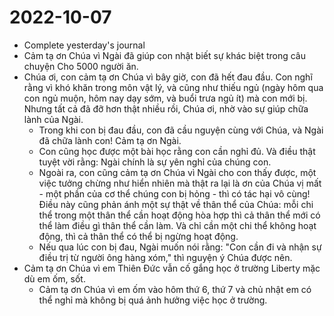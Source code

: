 # 2022-10-07
- Complete yesterday's journal
- Cảm tạ ơn Chúa vì Ngài đã giúp con nhật biết sự khác biệt trong câu chuyện Cho 5000 người ăn.
- Chúa ơi, con cảm tạ ơn Chúa vì bây giờ, con đã hết đau đầu. Con nghĩ rằng vì khó khăn trong môn vật lý, và cũng như thiếu ngủ (ngày hôm qua con ngủ muộn, hôm nay dạy sớm, và buổi trưa ngủ ít) mà con mới bị. Nhưng tất cả đã đỡ hơn thật nhiều rồi, Chúa ơi, nhờ vào sự giúp chữa lành của Ngài.
	- Trong khi con bị đau đầu, con đã cầu nguyện cùng với Chúa, và Ngài đã chữa lành con! Cảm tạ ơn Ngài.
	- Con cũng học được một bài học rằng con cần nghỉ đủ. Và điều thật tuyệt vời rằng: Ngài chính là sự yên nghỉ của chúng con.
	- Ngoài ra, con cũng cảm tạ ơn Chúa vì Ngài cho con thấy được, một việc tưởng chừng như hiển nhiên mà thật ra lại là ơn của Chúa vị mất - một phần của cơ thể chúng con bị hỏng - thì có tác hại vô cùng! Điều này cũng phản ánh một sự thật về thân thể của Chúa: mỗi chi thể trong một thân thể cần hoạt động hòa hợp thì cả thân thể mới có thể làm điều gì thân thể cần làm. Và chỉ cần một chi thể không hoạt động, thì cả thân thể có thể bị ngừng hoạt động.
	- Nếu qua lúc con bị đau, Ngài muốn nói rằng: "Con cần đi và nhận sự điều trị từ người ông hàng xóm," thì nguyện ý Chúa được nên.
- Cảm tạ ơn Chúa vì em Thiên Đức vẫn cố gắng học ở trường Liberty mặc dù em ốm, sốt.
	- Cảm tạ ơn Chúa vì em ốm vào hôm thứ 6, thứ 7 và chủ nhật em có thể nghỉ mà không bị quá ảnh hưởng việc học ở trường.
